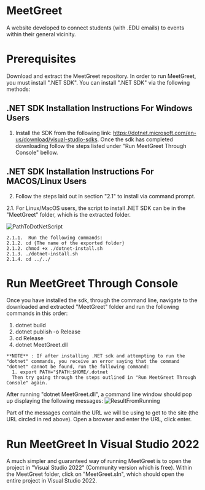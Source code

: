 # MeetGreet
A website developed to connect students (with .EDU emails) to events within their general vicinity.


# Prerequisites
Download and extract the MeetGreet repository.
In order to run MeetGreet, you must install ".NET SDK". You can install ".NET SDK" via the following methods:

## .NET SDK Installation Instructions For Windows Users
1. Install the SDK from the following link: https://dotnet.microsoft.com/en-us/download/visual-studio-sdks. Once the sdk has completed downloading follow the steps listed under "Run MeetGreet Through Console" bellow.

## .NET SDK Installation Instructions For MACOS/Linux Users
2. Follow the steps laid out in section "2.1" to install via command prompt.

  2.1. For Linux/MacOS users, the script to install .NET SDK can be in the "MeetGreet" folder, which is the extracted folder.
 
 ![PathToDotNetScript](https://user-images.githubusercontent.com/75864631/230197968-9189912b-b7b3-47e8-9b81-83fcaf87efe3.jpg)

    
    2.1.1.  Run the following commands:
    2.1.2. cd {The name of the exported folder}
    2.1.2. chmod +x ./dotnet-install.sh
    2.1.3. ./dotnet-install.sh
    2.1.4. cd ../../

# Run MeetGreet Through Console
Once you have installed the sdk, through the command line, navigate to the downloaded and extracted "MeetGreet" folder and run the following commands in this order: 
   1. dotnet build
   2. dotnet publish -o Release
   3. cd Release
   4. dotnet MeetGreet.dll
    
    **NOTE** : If after installing .NET sdk and attempting to run the "dotnet" commands, you receive an error saying that the command "dotnet" cannot be found, run the following command:
      1. export PATH="$PATH:$HOME/.dotnet
      Then try going through the steps outlined in "Run MeetGreet Through Console" again.
      
After running "dotnet MeetGreet.dll", a command line window should pop up displaying the following messages:
![ResultFromRunning](https://user-images.githubusercontent.com/75864631/228938385-768fc981-1500-4437-a990-1c1e98323aff.PNG)

Part of the messages contain the URL we will be using to get to the site (the URL circled in red above).
Open a browser and enter the URL, click enter.

# Run MeetGreet In Visual Studio 2022
A much simpler and guaranteed way of running MeetGreet is to open the project in "Visual Studio 2022" (Community version which is free). Within the MeetGreet folder, click on "MeetGreet.sIn", which should open the entire project in Visual Studio 2022.
